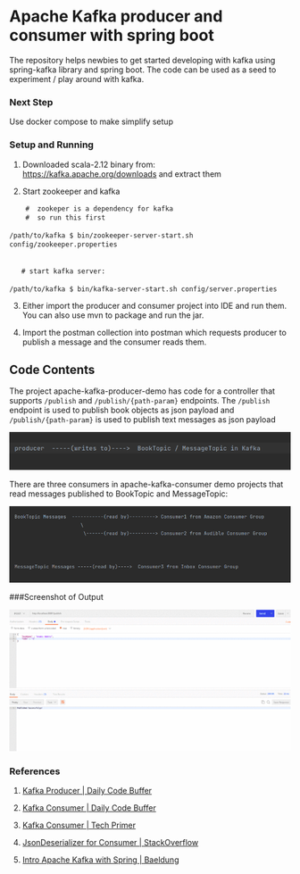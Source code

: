 # Apache Kafka producer and consumer with spring boot

The repository helps newbies to get started developing with kafka using spring-kafka library and spring boot.
The code can be used as a seed to experiment / play around with kafka.



### Next Step

Use docker compose to make simplify setup


### Setup and Running

   1.   Downloaded scala-2.12 binary from:
          https://kafka.apache.org/downloads and extract them
 

   2. Start zookeeper and kafka 
   
   ```
       #  zookeper is a dependency for kafka
       #  so run this first
       
   /path/to/kafka $ bin/zookeeper-server-start.sh config/zookeeper.properties 
 
 
      # start kafka server:
     
   /path/to/kafka $ bin/kafka-server-start.sh config/server.properties 

   ```

   3. Either import the producer and consumer project into IDE and run them. You can also 
      use mvn to package and run the jar.


   4. Import the postman collection into postman which requests producer to publish a 
      message and the consumer reads them.


## Code Contents

The project apache-kafka-producer-demo has code for a controller that supports `/publish` and `/publish/{path-param}`
endpoints. The `/publish` endpoint is used to publish book objects as json payload and `/publish/{path-param}` is used
to publish text messages as json payload
 
           
![](producer-flow.png)

There are three consumers in apache-kafka-consumer demo projects that read messages 
published to BookTopic and MessageTopic:

![](consumer-flow.png)



###Screenshot of Output

![](output-screenshot.gif)



### References

1. [Kafka Producer | Daily Code Buffer](https://www.youtube.com/watch?v=wBGT7u_R-tw&t=464s)

2. [Kafka Consumer | Daily Code Buffer ](https://www.youtube.com/watch?v=80ngRl7RhCw&t=546s)

3. [Kafka Consumer | Tech Primer ](https://www.youtube.com/watch?v=IncG0_XSSBg)

4. [JsonDeserializer for Consumer | StackOverflow](https://stackoverflow.com/questions/54690518/spring-kafka-jsondesirialization-messageconversionexception-failed-to-resolve-cl)

5. [Intro Apache Kafka with Spring | Baeldung](https://www.baeldung.com/spring-kafka)